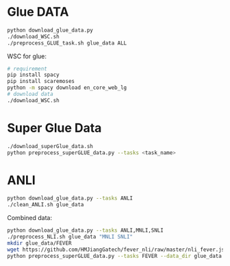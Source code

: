 # Glue DATA

```bash
python download_glue_data.py
./download_WSC.sh
./preprocess_GLUE_task.sh glue_data ALL
```

WSC for glue:
```bash
# requirement
pip install spacy
pip install scaremoses
python -m spacy download en_core_web_lg
# download data
./download_WSC.sh
```

# Super Glue Data

```bash
./download_superGlue_data.sh
python preprocess_superGLUE_data.py --tasks <task_name>
```

# ANLI

``` bash
python download_glue_data.py --tasks ANLI
./clean_ANLI.sh glue_data
```
Combined data:
``` bash
python download_glue_data.py --tasks ANLI,MNLI,SNLI
./preprocess_NLI.sh glue_data "MNLI SNLI"
mkdir glue_data/FEVER
wget https://github.com/HMJiangGatech/fever_nli/raw/master/nli_fever.jsonl -O glue_data/FEVER/train.jsonl
python preprocess_superGLUE_data.py --tasks FEVER --data_dir glue_data
```
